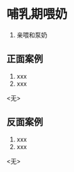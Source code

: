 <!-- 标题，使用一级标题，无需添加编号 -->
# 哺乳期喂奶

1. 亲喂和泵奶

<!-- 添加正面案例（不超过3个），如没有则标记为<无>占位符 -->
## 正面案例
1. xxx
2. xxx
   
<无>

<!-- 添加反面案例（不超过3个），如没有则标记<无>占位符 -->
## 反面案例
1. xxx
2. xxx
   
<无>